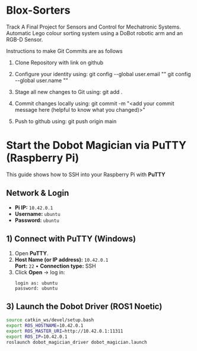 # Blox-Sorters
Track A Final Project for Sensors and Control for Mechatronic Systems. Automatic Lego colour sorting system using a DoBot robotic arm and an RGB-D Sensor. 


Instructions to make Git Commits are as follows 

1. Clone Repository with link on github
2. Configure your identity using:
git config --global user.email "<your-github-email>"
git config --global user.name "<your-github-username>"

3. Stage all new changes to Git using:
git add . 

4. Commit changes locally using:
git commit -m "<add your commit message here (helpful to know what you changed)>"

5. Push to github using:
git push origin main


# Start the Dobot Magician via PuTTY (Raspberry Pi)

This guide shows how to SSH into your Raspberry Pi with **PuTTY**

## Network & Login

- **Pi IP:** `10.42.0.1`  
- **Username:** `ubuntu`  
- **Password:** `ubuntu`

## 1) Connect with PuTTY (Windows)

1. Open **PuTTY**.
2. **Host Name (or IP address):** `10.42.0.1`  
   **Port:** `22` • **Connection type:** SSH  
3. Click **Open** → log in:
   ```
   login as: ubuntu
   password: ubuntu
   ```

## 3) Launch the Dobot Driver (ROS1 Noetic)

```bash
source catkin_ws/devel/setup.bash
export ROS_HOSTNAME=10.42.0.1
export ROS_MASTER_URI=http://10.42.0.1:11311
export ROS_IP=10.42.0.1
roslaunch dobot_magician_driver dobot_magician.launch 
```

